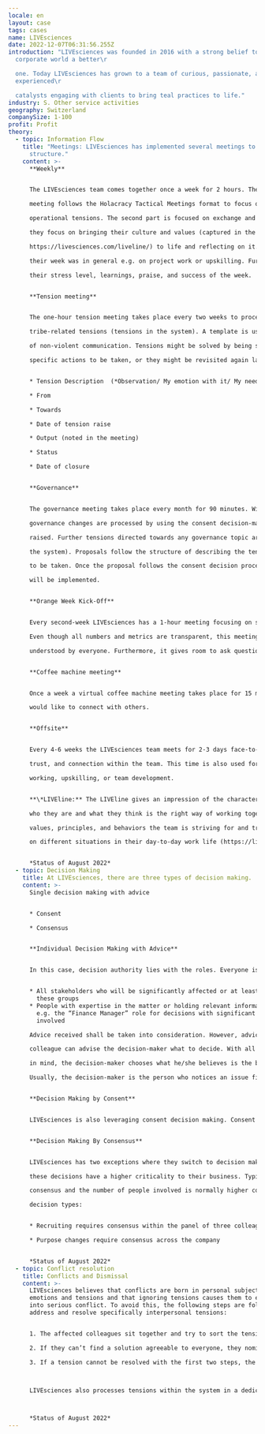 ```yaml
---
locale: en
layout: case
tags: cases
name: LIVEsciences
date: 2022-12-07T06:31:56.255Z
introduction: "LIVEsciences was founded in 2016 with a strong belief to make the
  corporate world a better\r

  one. Today LIVEsciences has grown to a team of curious, passionate, and
  experienced\r

  catalysts engaging with clients to bring teal practices to life."
industry: S. Other service activities
geography: Switzerland
companySize: 1-100
profit: Profit
theory:
  - topic: Information Flow
    title: "Meetings: LIVEsciences has implemented several meetings to support its
      structure."
    content: >-
      **Weekly**


      The LIVEsciences team comes together once a week for 2 hours. The first part of the Weekly

      meeting follows the Holacracy Tactical Meetings format to focus on operational work and

      operational tensions. The second part is focused on exchange and connection. In this part,

      they focus on bringing their culture and values (captured in the LIVEline*

      https://livesciences.com/liveline/) to life and reflecting on it. Team members then share how

      their week was in general e.g. on project work or upskilling. Further team members can share

      their stress level, learnings, praise, and success of the week.


      **Tension meeting**


      The one-hour tension meeting takes place every two weeks to process all emotional

      tribe-related tensions (tensions in the system). A template is used which follows the structure

      of non-violent communication. Tensions might be solved by being shared and discussed,

      specific actions to be taken, or they might be revisited again later. 


      * Tension Description  (*Observation/ My emotion with it/ My need/ My wish*)

      * From

      * Towards

      * Date of tension raise

      * Output (noted in the meeting)

      * Status

      * Date of closure


      **Governance**


      The governance meeting takes place every month for 90 minutes. Within this meeting,

      governance changes are processed by using the consent decision-making after a proposal is

      raised. Further tensions directed towards any governance topic are processed (tensions on

      the system). Proposals follow the structure of describing the tension, proposal and next steps

      to be taken. Once the proposal follows the consent decision process the governance decision

      will be implemented.


      **Orange Week Kick-Off**


      Every second-week LIVEsciences has a 1-hour meeting focusing on several financial metrics.

      Even though all numbers and metrics are transparent, this meeting ensures that information is

      understood by everyone. Furthermore, it gives room to ask questions and discuss.


      **Coffee machine meeting**


      Once a week a virtual coffee machine meeting takes place for 15 minutes for anyone that

      would like to connect with others.


      **Offsite**


      Every 4-6 weeks the LIVEsciences team meets for 2-3 days face-to-face to create belonging,

      trust, and connection within the team. This time is also used for some efficient face-to-face

      working, upskilling, or team development.


      **\*LIVEline:** The LIVEline gives an impression of the character of LIVEsciences. It summarises

      who they are and what they think is the right way of working together. For example, it includes

      values, principles, and behaviors the team is striving for and triggers passionate discussions

      on different situations in their day-to-day work life (https://livesciences.com/liveline/).


      *Status of August 2022*
  - topic: Decision Making
    title: At LIVEsciences, there are three types of decision making.
    content: >-
      Single decision making with advice


      * Consent

      * Consensus 


      **Individual Decision Making with Advice**


      In this case, decision authority lies with the roles. Everyone is entitled to take any decision at any time – LIVEsciences team members trust each other to do the right thing no matter what. This is the most common decision at LIVEsciences and it typically involves only a few people. An example of an individual decision is deciding how to create a workshop. As a default rule, LIVEsciences uses single decision-making combined with the advice process, meaning that any person can take any decision after seeking advice from:


      * All stakeholders who will be significantly affected or at least key representatives of 
        these groups
      * People with expertise in the matter or holding relevant information for this decision,
        e.g. the “Finance Manager” role for decisions with significant out-of-pocket cost
        involved

      Advice received shall be taken into consideration. However, advice is simply advice. No 

      colleague can advise the decision-maker what to decide. With all the advice and perspectives 

      in mind, the decision-maker chooses what he/she believes is the best course of action. 

      Usually, the decision-maker is the person who notices an issue first, he/she is the owner of a specific role or he/she is affected by the issue.


      **Decision Making by Consent**


      LIVEsciences is also leveraging consent decision making. Consent means the absence of objections and going with a “good enough for now, safe enough to try” solution. When there are any objections, i.e. significant risks to the survival of the company, the decision cannot be taken, and the objections need to be dealt with (e.g., by seeking understanding or revising content).


      **Decision Making By Consensus**


      LIVEsciences has two exceptions where they switch to decision making by consensus as

      these decisions have a higher criticality to their business. Typically very few decisions require

      consensus and the number of people involved is normally higher compared to the other

      decision types:


      * Recruiting requires consensus within the panel of three colleagues

      * Purpose changes require consensus across the company


      *Status of August 2022*
  - topic: Conflict resolution
    title: Conflicts and Dismissal
    content: >-
      LIVEsciences believes that conflicts are born in personal subjective
      emotions and tensions and that ignoring tensions causes them to escalate
      into serious conflict. To avoid this, the following steps are followed to
      address and resolve specifically interpersonal tensions:


      1. The affected colleagues sit together and try to sort the tension out privately or process it in a dedicated meeting.

      2. If they can’t find a solution agreeable to everyone, they nominate a colleague they trust to act as a mediator or call an external mediator. The mediator doesn’t impose a decision. Rather, he or she supports the participants in coming to their own solution.

      3. If a tension cannot be resolved with the first two steps, the person with the tension can make a proposal for dismissal in Consent Decision Mode, where everybody can object except the person who is proposed to be dismissed. When there is no objection, the responsible person owning this accountability (currently Admin/Legal) is asked to formally give notice on behalf of the consent decision taken before.



      LIVEsciences also processes tensions within the system in a dedicated Tension Meeting and tensions on the system in the Governance Meeting (see “Meetings” for further information).



      *Status of August 2022*
---
```

